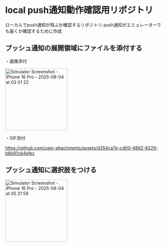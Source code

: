 # local push通知動作確認用リポジトリ

ローカルでpush通知が飛ぶか確認するリポジトリ
push通知がエミュレーターでも届くか確認するために作成

## プッシュ通知の展開領域にファイルを添付する

・画像添付

<img width="200" alt="Simulator Screenshot - iPhone 16 Pro - 2025-08-04 at 03 01 22" src="https://github.com/user-attachments/assets/8898db16-6457-457a-8bcf-c148f756b6fd" />

・GIF添付

https://github.com/user-attachments/assets/d354ca7e-cd00-4862-8229-b6b91cb4efec

## プッシュ通知に選択肢をつける

<img width="200" alt="Simulator Screenshot - iPhone 16 Pro - 2025-08-04 at 05 21 59" src="https://github.com/user-attachments/assets/7c9659f2-2b1f-4bb1-a57f-82624b62c717" />
